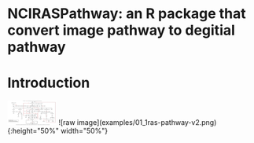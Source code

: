 # NCIRASPathway: an R package that convert image pathway to degitial pathway 
# Introduction


<img src="examples/01_1ras-pathway-v2.png" width="100" height="50">
![raw image](examples/01_1ras-pathway-v2.png){:height="50%" width="50%"}
